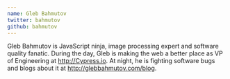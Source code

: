 ```yaml
---
name: Gleb Bahmutov
twitter: bahmutov
github: bahmutov
---
```


Gleb Bahmutov is JavaScript ninja, image processing expert and software quality
fanatic. During the day, Gleb is making the web a better place as VP of
Engineering at <http://Cypress.io>. At night, he is fighting software bugs and
blogs about it at <http://glebbahmutov.com/blog>.
